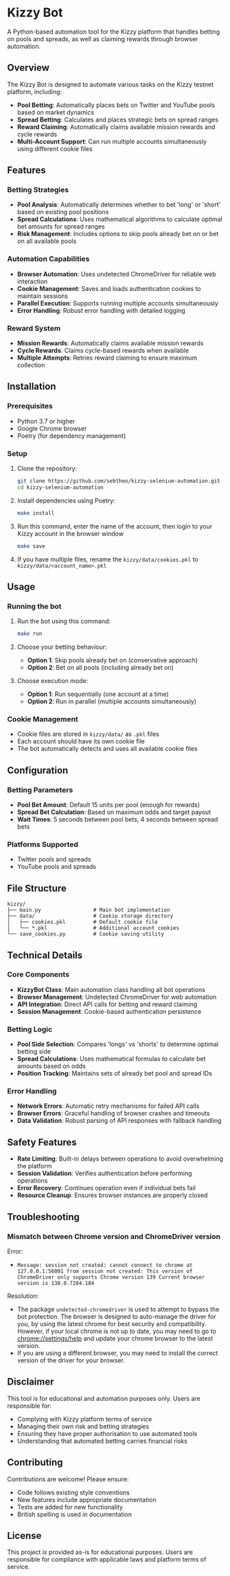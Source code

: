 # Kizzy Bot

A Python-based automation tool for the Kizzy platform that handles betting on pools and spreads, as well as claiming rewards through browser automation.

## Overview

The Kizzy Bot is designed to automate various tasks on the Kizzy testnet platform, including:

- **Pool Betting**: Automatically places bets on Twitter and YouTube pools based on market dynamics
- **Spread Betting**: Calculates and places strategic bets on spread ranges
- **Reward Claiming**: Automatically claims available mission rewards and cycle rewards
- **Multi-Account Support**: Can run multiple accounts simultaneously using different cookie files

## Features

### Betting Strategies

- **Pool Analysis**: Automatically determines whether to bet 'long' or 'short' based on existing pool positions
- **Spread Calculations**: Uses mathematical algorithms to calculate optimal bet amounts for spread ranges
- **Risk Management**: Includes options to skip pools already bet on or bet on all available pools

### Automation Capabilities

- **Browser Automation**: Uses undetected ChromeDriver for reliable web interaction
- **Cookie Management**: Saves and loads authentication cookies to maintain sessions
- **Parallel Execution**: Supports running multiple accounts simultaneously
- **Error Handling**: Robust error handling with detailed logging

### Reward System

- **Mission Rewards**: Automatically claims available mission rewards
- **Cycle Rewards**: Claims cycle-based rewards when available
- **Multiple Attempts**: Retries reward claiming to ensure maximum collection

## Installation

### Prerequisites

- Python 3.7 or higher
- Google Chrome browser
- Poetry (for dependency management)

### Setup

1. Clone the repository:

   ```bash
   git clone https://github.com/sebtheo/kizzy-selenium-automation.git
   cd kizzy-selenium-automation
   ```

2. Install dependencies using Poetry:

   ```bash
   make install
   ```

3. Run this command, enter the name of the account, then login to your Kizzy account in the browser window

   ```bash
   make save
   ```

4. If you have multiple files, rename the `kizzy/data/cookies.pkl` to `kizzy/data/<account_name>.pkl`

## Usage

### Running the bot

1. Run the bot using this command:

   ```bash
   make run
   ```

2. Choose your betting behaviour:

   - **Option 1**: Skip pools already bet on (conservative approach)
   - **Option 2**: Bet on all pools (including already bet on)

3. Choose execution mode:
   - **Option 1**: Run sequentially (one account at a time)
   - **Option 2**: Run in parallel (multiple accounts simultaneously)

### Cookie Management

- Cookie files are stored in `kizzy/data/` as `.pkl` files
- Each account should have its own cookie file
- The bot automatically detects and uses all available cookie files

## Configuration

### Betting Parameters

- **Pool Bet Amount**: Default 15 units per pool (enough for rewards)
- **Spread Bet Calculation**: Based on maximum odds and target payout
- **Wait Times**: 5 seconds between pool bets, 4 seconds between spread bets

### Platforms Supported

- Twitter pools and spreads
- YouTube pools and spreads

## File Structure

```
kizzy/
├── main.py                 # Main bot implementation
├── data/                   # Cookie storage directory
│   ├── cookies.pkl         # Default cookie file
│   └── *.pkl               # Additional account cookies
└── save_cookies.py         # Cookie saving utility
```

## Technical Details

### Core Components

- **KizzyBot Class**: Main automation class handling all bot operations
- **Browser Management**: Undetected ChromeDriver for web automation
- **API Integration**: Direct API calls for betting and reward claiming
- **Session Management**: Cookie-based authentication persistence

### Betting Logic

- **Pool Side Selection**: Compares 'longs' vs 'shorts' to determine optimal betting side
- **Spread Calculations**: Uses mathematical formulas to calculate bet amounts based on odds
- **Position Tracking**: Maintains sets of already bet pool and spread IDs

### Error Handling

- **Network Errors**: Automatic retry mechanisms for failed API calls
- **Browser Errors**: Graceful handling of browser crashes and timeouts
- **Data Validation**: Robust parsing of API responses with fallback handling

## Safety Features

- **Rate Limiting**: Built-in delays between operations to avoid overwhelming the platform
- **Session Validation**: Verifies authentication before performing operations
- **Error Recovery**: Continues operation even if individual bets fail
- **Resource Cleanup**: Ensures browser instances are properly closed

## Troubleshooting

### Mismatch between Chrome version and ChromeDriver version

Error:

- `Message: session not created: cannot connect to chrome at 127.0.0.1:56001
from session not created: This version of ChromeDriver only supports Chrome version 139
Current browser version is 138.0.7204.184`

Resolution:

- The package `undetected-chromedriver` is used to attempt to bypass the bot protection. The browser is designed to auto-manage
  the driver for you, by using the latest chrome for best security and compatibility. However, if your local chrome is not up to date,
  you may need to go to [chrome://settings/help](chrome://settings/help) and update your chrome browser to the latest version.
- If you are using a different browser, you may need to install the correct version of the driver for your browser.

## Disclaimer

This tool is for educational and automation purposes only. Users are responsible for:

- Complying with Kizzy platform terms of service
- Managing their own risk and betting strategies
- Ensuring they have proper authorisation to use automated tools
- Understanding that automated betting carries financial risks

## Contributing

Contributions are welcome! Please ensure:

- Code follows existing style conventions
- New features include appropriate documentation
- Tests are added for new functionality
- British spelling is used in documentation

## License

This project is provided as-is for educational purposes. Users are responsible for compliance with applicable laws and platform terms of service.
